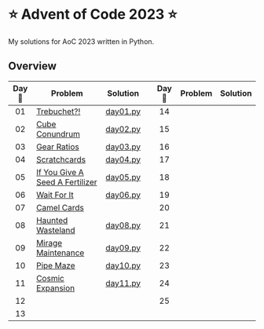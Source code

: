 # ⭐ Advent of Code 2023 ⭐

My solutions for AoC 2023 written in Python.

## Overview

| Day :christmas_tree: | Problem | Solution | | Day :christmas_tree: | Problem | Solution |
| :---: | --- | --- | --- | :---: | --- | --- |
| 01 | [Trebuchet?!](https://adventofcode.com/2023/day/1) | [day01.py](src/solutions/day01.py) || 14 | [](https://adventofcode.com/2023/day/14) | [](src/solutions/day14.py) |
| 02 | [Cube Conundrum](https://adventofcode.com/2023/day/2) | [day02.py](src/solutions/day02.py) || 15 | [](https://adventofcode.com/2023/day/15) | [](src/solutions/day15.py) |
| 03 | [Gear Ratios](https://adventofcode.com/2023/day/3) | [day03.py](src/solutions/day03.py) || 16 | [](https://adventofcode.com/2023/day/16) | [](src/solutions/day16.py) |
| 04 | [Scratchcards](https://adventofcode.com/2023/day/4) | [day04.py](src/solutions/day04.py) || 17 | [](https://adventofcode.com/2023/day/17) | [](src/solutions/day17.py) |
| 05 | [If You Give A Seed A Fertilizer](https://adventofcode.com/2023/day/5) | [day05.py](src/solutions/day05.py) || 18 | [](https://adventofcode.com/2023/day/18) | [](src/solutions/day18.py) |
| 06 | [Wait For It](https://adventofcode.com/2023/day/6) | [day06.py](src/solutions/day06.py) || 19 | [](https://adventofcode.com/2023/day/19) | [](src/solutions/day19.py) |
| 07 | [Camel Cards](https://adventofcode.com/2023/day/7) | [](src/solutions/day07.py) || 20 | [](https://adventofcode.com/2023/day/20) | [](src/solutions/day20.py) | 
| 08 | [Haunted Wasteland](https://adventofcode.com/2023/day/8) | [day08.py](src/solutions/day08.py) || 21 | [](https://adventofcode.com/2023/day/21) | [](src/solutions/day21.py) |
| 09 | [Mirage Maintenance](https://adventofcode.com/2023/day/9) | [day09.py](src/solutions/day09.py) || 22 | [](https://adventofcode.com/2023/day/22) | [](src/solutions/day22.py) |
| 10 | [Pipe Maze](https://adventofcode.com/2023/day/10) | [day10.py](src/solutions/day10.py) || 23 | [](https://adventofcode.com/2023/day/23) | [](src/solutions/day23.py) |
| 11 | [Cosmic Expansion](https://adventofcode.com/2023/day/11) | [day11.py](src/solutions/day11.py) || 24 | [](https://adventofcode.com/2023/day/24) | [](src/solutions/day24.py) |
| 12 | [](https://adventofcode.com/2023/day/12) | [](src/solutions/day12.py) || 25 | [](https://adventofcode.com/2023/day/25) | [](src/solutions/day25.py) |
| 13 | [](https://adventofcode.com/2023/day/13) | [](src/solutions/day13.py) |
